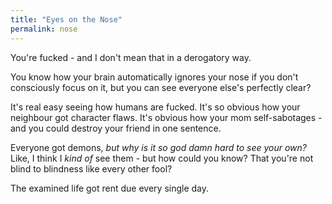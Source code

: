 ```yaml
---
title: "Eyes on the Nose"
permalink: nose
---
```


You're fucked - and I don't mean that in a derogatory way.

You know how your brain automatically ignores your nose if you don't consciously focus on it, but you can see everyone else's perfectly clear?

It's real easy seeing how humans are fucked. It's so obvious how your neighbour got character flaws. It's obvious how your mom self-sabotages - and you could destroy your friend in one sentence.

Everyone got demons, *but why is it so god damn hard to see your own?* Like, I think I *kind of* see them - but how could you know? That you're not blind to blindness like every other fool?

The examined life got rent due every single day.
